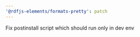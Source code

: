 ```yaml
---
'@rdfjs-elements/formats-pretty': patch
---
```


Fix postinstall script which should run only in dev env

